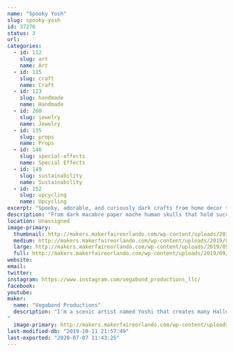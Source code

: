 ```yaml
---
name: "Spooky Yosh"
slug: spooky-yosh
id: 37276
status: 3
url: 
categories:
  - id: 112
    slug: art
    name: Art
  - id: 115
    slug: craft
    name: Craft
  - id: 123
    slug: handmade
    name: Handmade
  - id: 260
    slug: jewelry
    name: Jewelry
  - id: 135
    slug: props
    name: Props
  - id: 146
    slug: special-effects
    name: Special Effects
  - id: 149
    slug: sustainability
    name: Sustainability
  - id: 152
    slug: upcycling
    name: Upcycling
excerpt: "Spooky, adorable, and curiously dark crafts from home decor to jewelry. All created by a scenic artistic named Yoshi!"
description: "From dark macabre paper mache human skulls that hold succulents to hand painted canvas pieces that have spooky images that can glow in black light! All handmade by a scenic and graphic designer native to the orlando area. Yoshi has been in love with the Halloween realm of theme park entertainment and she designs her own interpretation of the bizarre and macabre. "
location: Unassigned
image-primary:
  thumbnail: http://makers.makerfaireorlando.com/wp-content/uploads/2019/09/Capture2-150x150.png
  medium: http://makers.makerfaireorlando.com/wp-content/uploads/2019/09/Capture2-238x300.png
  large: http://makers.makerfaireorlando.com/wp-content/uploads/2019/09/Capture2.png
  full: http://makers.makerfaireorlando.com/wp-content/uploads/2019/09/Capture2.png
website: 
email: 
twitter: 
instagram: https://www.instagram.com/vegabond_productions_llc/
facebook: 
youtube: 
maker:
  name: "Vegabond Productions"
  description: "I'm a scenic artist named Yoshi that creates many Halloween type props as well as spiritual style art pieces. I am currently creating biodegradable and Eco friendly paper mache skulls and resin skulls. The skulls are handmade and created for home decor, office decor and even for a plant holder. I've created a few that are neon and fluorescent. I have also created flower-embed resin necklaces as well that glow.  I love incorporating the spiritual, odd and weird to each project, some may say I have a light way of creating spooky crafts.
"
  image-primary: http://makers.makerfaireorlando.com/wp-content/uploads/2019/09/43984324_1414885788643123_6479562871641473024_n.jpg
last-modified-db: "2019-10-11 21:57:49"
last-exported: "2020-07-07 11:43:25"
---
```

